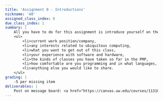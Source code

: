```yaml
---
title: 'Assignment 0 - Introductions'
nickname: 'A0'
assigned_class_index: 0
due_class_index: 1
summary: |
    All you have to do for this assignment is introduce yourself on the message board. At the very least, include the following information: 
    <ul>
    	<li>current work position/company,
    	<li>any interests related to ubiquitous computing,
    	<li>what you want to get out of this class,
    	<li>your experience with software and hardware,
    	<li>the kinds of classes you have taken so far in the PMP,
    	<li>how comfortable are you programming and in what languages, and
    	<li>anything else you would like to share.
    </ul>
grading: |
    -5 per missing item
deliverables: |
    Post on message board: <a href="https://canvas.uw.edu/courses/1131076/discussion_topics/4226635" target="_blank">link</a>
---
```

